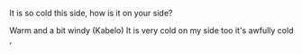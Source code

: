 It is so cold this side, how is it on your side?

Warm and a bit windy (Kabelo)
It is very cold on my side too 
it's awfully cold , 
